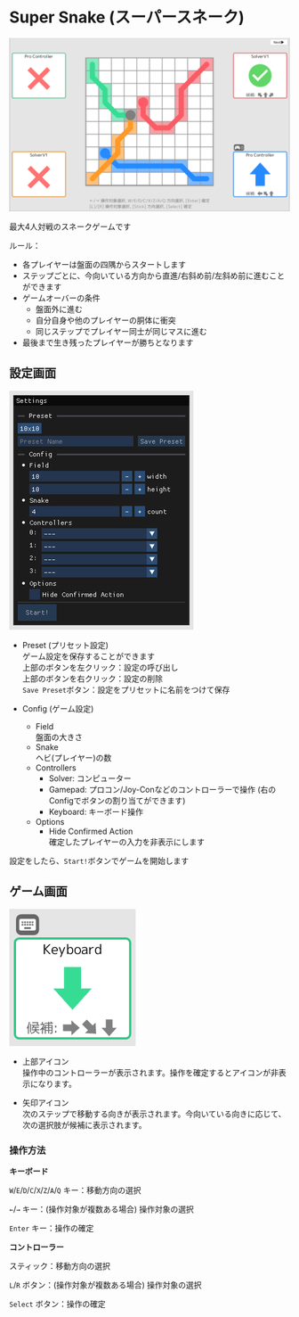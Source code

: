 # Super Snake (スーパースネーク)

![Game Screen](assets/GameScreen.png)

最大4人対戦のスネークゲームです

ルール：   
- 各プレイヤーは盤面の四隅からスタートします
- ステップごとに、今向いている方向から直進/右斜め前/左斜め前に進むことができます
- ゲームオーバーの条件
  - 盤面外に進む
  - 自分自身や他のプレイヤーの胴体に衝突
  - 同じステップでプレイヤー同士が同じマスに進む
- 最後まで生き残ったプレイヤーが勝ちとなります

## 設定画面

![Settings Window](assets/SettingsWindow.png)

- Preset (プリセット設定)   
  ゲーム設定を保存することができます   
  上部のボタンを左クリック：設定の呼び出し   
  上部のボタンを右クリック：設定の削除   
  `Save Preset`ボタン：設定をプリセットに名前をつけて保存

- Config (ゲーム設定)
  - Field   
    盤面の大きさ
  - Snake   
    ヘビ(プレイヤー)の数
  - Controllers   
    - Solver: コンピューター
    - Gamepad: プロコン/Joy-Conなどのコントローラーで操作 (右のConfigでボタンの割り当てができます)
    - Keyboard: キーボード操作
  - Options
    - Hide Confirmed Action   
      確定したプレイヤーの入力を非表示にします

設定をしたら、`Start!`ボタンでゲームを開始します

## ゲーム画面

![Player Input](assets/PlayerInput.png)

- 上部アイコン   
  操作中のコントローラーが表示されます。操作を確定するとアイコンが非表示になります。

- 矢印アイコン   
  次のステップで移動する向きが表示されます。今向いている向きに応じて、次の選択肢が候補に表示されます。

### 操作方法

**キーボード**

`W`/`E`/`D`/`C`/`X`/`Z`/`A`/`Q` キー：移動方向の選択

`←`/`→` キー：(操作対象が複数ある場合) 操作対象の選択

`Enter` キー：操作の確定

**コントローラー**

スティック：移動方向の選択

`L`/`R` ボタン：(操作対象が複数ある場合) 操作対象の選択

`Select` ボタン：操作の確定
